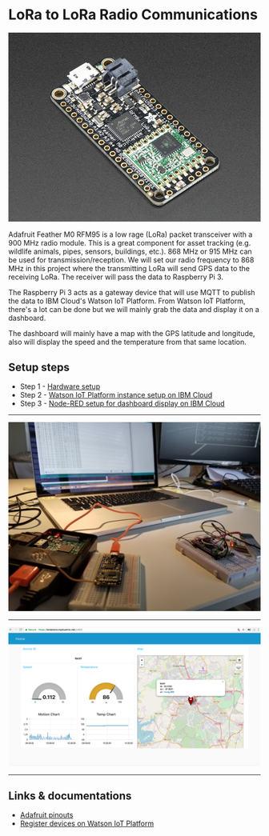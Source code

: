 # LoRa to LoRa Radio Communications

![](img/lora.jpg)

Adafruit Feather M0 RFM95 is a low rage (LoRa) packet transceiver with a 900 MHz radio module. This is a great component for asset tracking (e.g. wildlife animals, pipes, sensors, buildings, etc.). 868 MHz or 915 MHz can be used for transmission/reception. We will set our radio frequency to 868 MHz in this project where the transmitting LoRa will send GPS data to the receiving LoRa. The receiver will pass the data to Raspberry Pi 3.

The Raspberry Pi 3 acts as a gateway device that will use MQTT to publish the data to IBM Cloud's Watson IoT Platform. From Watson IoT Platform, there's a lot can be done but we will mainly grab the data and display it on a dashboard.

The dashboard will mainly have a map with the GPS latitude and longitude, also will display the speed and the temperature from that same location.


## Setup steps

* Step 1 - [Hardware setup](steps/hw.md)
* Step 2 - [Watson IoT Platform instance setup on IBM Cloud](steps/iot.md)
* Step 3 - [Node-RED setup for dashboard display on IBM Cloud](steps/nodered.md)

<hr>

![](img/hw-laptop.jpg)

<hr>

![](img/dashboard.png)

<hr>

## Links & documentations

* [Adafruit pinouts](https://learn.adafruit.com/adafruit-feather-32u4-radio-with-rfm69hcw-module/pinouts)
* [Register devices on Watson IoT Platform](https://developer.ibm.com/recipes/tutorials/how-to-register-devices-in-ibm-iot-foundation/)
